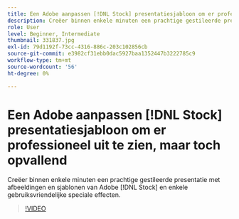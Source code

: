 ```yaml
---
title: Een Adobe aanpassen [!DNL Stock] presentatiesjabloon om er professioneel uit te zien, maar toch opvallend
description: Creëer binnen enkele minuten een prachtige gestileerde presentatie met afbeeldingen en sjablonen van Adobe [!DNL Stock] en enkele gebruiksvriendelijke speciale effecten
role: User
level: Beginner, Intermediate
thumbnail: 331837.jpg
exl-id: 79d1192f-73cc-4316-886c-203c102856cb
source-git-commit: e3982cf31ebb0dac5927baa1352447b3222785c9
workflow-type: tm+mt
source-wordcount: '56'
ht-degree: 0%

---
```


# Een Adobe aanpassen [!DNL Stock] presentatiesjabloon om er professioneel uit te zien, maar toch opvallend

Creëer binnen enkele minuten een prachtige gestileerde presentatie met afbeeldingen en sjablonen van Adobe [!DNL Stock] en enkele gebruiksvriendelijke speciale effecten.

>[!VIDEO](https://video.tv.adobe.com/v/331837?hidetitle=true)
